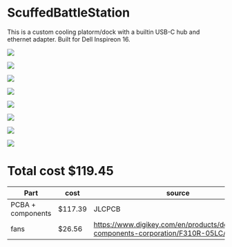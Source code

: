 # ScuffedBattleStation

This is a custom cooling platorm/dock with a builtin USB-C hub and ethernet adapter. Built for Dell Inspireon 16.

![](https://hc-cdn.hel1.your-objectstorage.com/s/v3/d826565080f8e3d7618f18240a6986696e57bb7d_image.png)

![](https://hc-cdn.hel1.your-objectstorage.com/s/v3/1aa7b1a590809a847a9704768ae77a849fa3e970_image.png)

![](https://hc-cdn.hel1.your-objectstorage.com/s/v3/8dd55f73d26057b27d41d17803013df8cfa801e4_image.png)

![](https://hc-cdn.hel1.your-objectstorage.com/s/v3/6d6418369d1c090a58e0763c2938c9b7cd8a9d00_image.png)

![](https://hc-cdn.hel1.your-objectstorage.com/s/v3/1255a3d735f3e5204ec25bfc92f0492910ff864c_image.png)

![](https://hc-cdn.hel1.your-objectstorage.com/s/v3/2b7380ddaf0baec6f1afa766e11a92b853b54a22_image.png)

![](https://hc-cdn.hel1.your-objectstorage.com/s/v3/ef9b614a672d21b61abb3c188cbba7331af16368_pcb.png)

![](https://hc-cdn.hel1.your-objectstorage.com/s/v3/c9b14385b8857935004b989cf7406db11a58bc6f_fans.png)

# Total cost $119.45

| Part             | cost   | source                                                                                           |
|------------------|--------|--------------------------------------------------------------------------------------------------|
| PCBA + components| $117.39 | JLCPCB                                                                                           |
| fans             | $26.56 | https://www.digikey.com/en/products/detail/nidec-components-corporation/F310R-05LC/1165517       |
